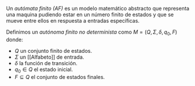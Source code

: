 Un *autómata finito (AF)* es un modelo matemático abstracto que representa una maquina pudiendo estar en un número finito de estados y que se mueve entre ellos en respuesta a entradas específicas.

Definimos un *autónoma finito no determinista* como $M=(Q,\Sigma,\delta, q_0, F)$ donde:
- $Q$ un conjunto finito de estados.
- $\Sigma$ un [[Alfabeto]] de entrada.
- $\delta$ la función de transición.
- $q_0 \in Q$ el estado inicial.
- $F \subseteq Q$ el conjunto de estados finales.
